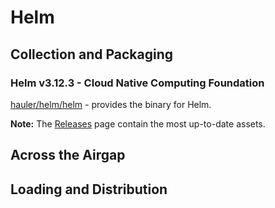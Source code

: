 # Helm

## Collection and Packaging

### Helm v3.12.3 - Cloud Native Computing Foundation

[hauler/helm/helm](https://rancher-airgap.s3.amazonaws.com/v1.1.0/hauler/helm/helm) - provides the binary for Helm.

**Note:** The [Releases](https://github.com/zackbradys/rancher-airgap/releases) page contain the most up-to-date assets.

## Across the Airgap

## Loading and Distribution